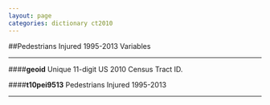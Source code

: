 ```yaml
---
layout: page
categories: dictionary ct2010
---
```


##Pedestrians Injured 1995-2013 Variables

---

####**geoid**
Unique 11-digit US 2010 Census Tract ID.


####**t10pei9513**
Pedestrians Injured 1995-2013

---

